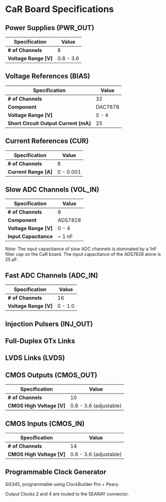 # CaR Board Specifications


## Power Supplies (PWR_OUT)

| Specification | Value |
| --- | --- |
| **# of Channels** |  8 |
| **Voltage Range [V]**| 0.8 - 3.6 |


## Voltage References (BIAS)

| Specification | Value |
| --- | --- |
| **# of Channels** |  32 |
| **Component** | DAC7678 |
| **Voltage Range [V]**| 0 - 4 |
| **Short Circuit Output Current [mA]**| 25 |

## Current References (CUR)

| Specification | Value |
| --- | --- |
| **# of Channels** |  8 |
| **Current Range [A]**| 0 - 0.001 |

## Slow ADC Channels (VOL_IN)

| Specification | Value |
| --- | --- |
| **# of Channels** |  8 |
| **Component** | ADS7828 |
| **Voltage Range [V]**| 0 - 4 |
| **Input Capacitance**| ~ 1 nF |

Note: The input capacitance of slow ADC channels is dominated by a 1nF filter cap on the CaR board. The input capacitance of the ADS7828 alone is 25 pF. 


## Fast ADC Channels (ADC_IN)

| Specification | Value |
| --- | --- |
| **# of Channels** |  16 |
| **Voltage Range [V]**| 0 - 1.0 |

## Injection Pulsers (INJ_OUT)

## Full-Duplex GTx Links

## LVDS Links (LVDS)

## CMOS Outputs (CMOS_OUT)

| Specification | Value |
| --- | --- |
| **# of Channels** |  10 |
| **CMOS High Voltage [V]**| 0.8 - 3.6 (adjustable) |

## CMOS Inputs (CMOS_IN)

| Specification | Value |
| --- | --- |
| **# of Channels** |  14 |
| **CMOS High Voltage [V]**| 0.8 - 3.6 (adjustable) |

## Programmable Clock Generator

Si5345, programmable using ClockBuilder Pro + Peary.

Output Clocks 2 and 4 are routed to the SEARAY connector.
